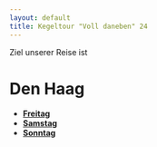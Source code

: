 ```yaml
---
layout: default
title: Kegeltour "Voll daneben" 24
---
```


Ziel unserer Reise ist

# Den Haag

- **[Freitag](freitag)**
- **[Samstag](samstag)**
- **[Sonntag](sonntag)**
